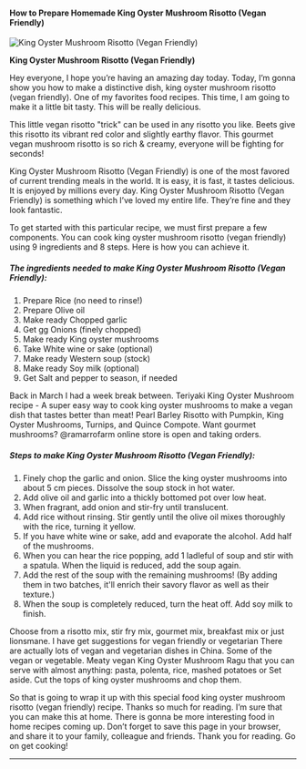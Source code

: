             

#### How to Prepare Homemade King Oyster Mushroom Risotto (Vegan Friendly)

![King Oyster Mushroom Risotto (Vegan Friendly)](https://img-global.cpcdn.com/recipes/4754452289421312/751x532cq70/king-oyster-mushroom-risotto-vegan-friendly-recipe-main-photo.jpg)

**King Oyster Mushroom Risotto (Vegan Friendly)**

Hey everyone, I hope you’re having an amazing day today. Today, I’m gonna show you how to make a distinctive dish, king oyster mushroom risotto (vegan friendly). One of my favorites food recipes. This time, I am going to make it a little bit tasty. This will be really delicious.

This little vegan risotto "trick" can be used in any risotto you like. Beets give this risotto its vibrant red color and slightly earthy flavor. This gourmet vegan mushroom risotto is so rich & creamy, everyone will be fighting for seconds!

King Oyster Mushroom Risotto (Vegan Friendly) is one of the most favored of current trending meals in the world. It is easy, it is fast, it tastes delicious. It is enjoyed by millions every day. King Oyster Mushroom Risotto (Vegan Friendly) is something which I’ve loved my entire life. They’re fine and they look fantastic.

To get started with this particular recipe, we must first prepare a few components. You can cook king oyster mushroom risotto (vegan friendly) using 9 ingredients and 8 steps. Here is how you can achieve it.

##### The ingredients needed to make King Oyster Mushroom Risotto (Vegan Friendly):

1.  Prepare Rice (no need to rinse!)
2.  Prepare Olive oil
3.  Make ready Chopped garlic
4.  Get gg Onions (finely chopped)
5.  Make ready King oyster mushrooms
6.  Take White wine or sake (optional)
7.  Make ready Western soup (stock)
8.  Make ready Soy milk (optional)
9.  Get Salt and pepper to season, if needed

Back in March I had a week break between. Teriyaki King Oyster Mushroom recipe - A super easy way to cook king oyster mushrooms to make a vegan dish that tastes better than meat! Pearl Barley Risotto with Pumpkin, King Oyster Mushrooms, Turnips, and Quince Compote. Want gourmet mushrooms? @ramarrofarm online store is open and taking orders.

##### Steps to make King Oyster Mushroom Risotto (Vegan Friendly):

1.  Finely chop the garlic and onion. Slice the king oyster mushrooms into about 5 cm pieces. Dissolve the soup stock in hot water.
2.  Add olive oil and garlic into a thickly bottomed pot over low heat.
3.  When fragrant, add onion and stir-fry until translucent.
4.  Add rice without rinsing. Stir gently until the olive oil mixes thoroughly with the rice, turning it yellow.
5.  If you have white wine or sake, add and evaporate the alcohol. Add half of the mushrooms.
6.  When you can hear the rice popping, add 1 ladleful of soup and stir with a spatula. When the liquid is reduced, add the soup again.
7.  Add the rest of the soup with the remaining mushrooms! (By adding them in two batches, it'll enrich their savory flavor as well as their texture.)
8.  When the soup is completely reduced, turn the heat off. Add soy milk to finish.

Choose from a risotto mix, stir fry mix, gourmet mix, breakfast mix or just lionsmane. I have get suggestions for vegan friendly or vegetarian There are actually lots of vegan and vegetarian dishes in China. Some of the vegan or vegetable. Meaty vegan King Oyster Mushroom Ragu that you can serve with almost anything: pasta, polenta, rice, mashed potatoes or Set aside. Cut the tops of king oyster mushrooms and chop them.

So that is going to wrap it up with this special food king oyster mushroom risotto (vegan friendly) recipe. Thanks so much for reading. I’m sure that you can make this at home. There is gonna be more interesting food in home recipes coming up. Don’t forget to save this page in your browser, and share it to your family, colleague and friends. Thank you for reading. Go on get cooking!

* * *